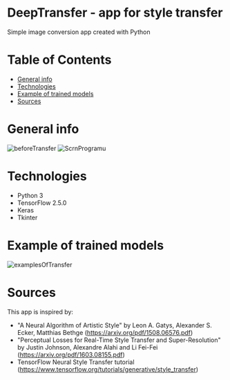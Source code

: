 # DeepTransfer - app for style transfer # 
Simple image conversion app created with Python 
# Table of Contents
* [General info](#general-info)
* [Technologies](#technologies)
* [Example of trained models](#example-of-trained-models)
* [Sources](#sources)
# General info
![beforeTransfer](https://user-images.githubusercontent.com/36167926/131230832-e5edfc2e-6efc-41c3-8af0-94e9272a22fc.JPG)
![ScrnProgramu](https://user-images.githubusercontent.com/36167926/131230829-eb5dc6bd-5b24-4ff5-a7f2-401eb109eda3.JPG)
# Technologies
* Python 3
* TensorFlow 2.5.0
* Keras
* Tkinter
# Example of trained models
![examplesOfTransfer](https://user-images.githubusercontent.com/36167926/131230806-dda4b4ca-2f9b-4810-86c4-0c392f62cda0.png)
# Sources
This app is inspired by:
* "A Neural Algorithm of Artistic Style" by Leon A. Gatys, Alexander S. Ecker, Matthias Bethge (https://arxiv.org/pdf/1508.06576.pdf)
* "Perceptual Losses for Real-Time Style Transfer
and Super-Resolution" by Justin Johnson, Alexandre Alahi and Li Fei-Fei (https://arxiv.org/pdf/1603.08155.pdf)
* TensorFlow Neural Style Transfer tutorial (https://www.tensorflow.org/tutorials/generative/style_transfer)
